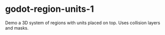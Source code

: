 # godot-region-units-1
Demo a 3D system of regions with units placed on top. 
Uses collision layers and masks.
